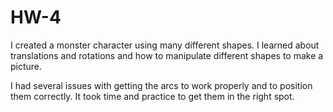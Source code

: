 # HW-4

I created a monster character using many different shapes. I learned about translations and rotations and how to manipulate different shapes to make a picture.

I had several issues with getting the arcs to work properly and to position them correctly. It took time and practice to get them in the right spot.
